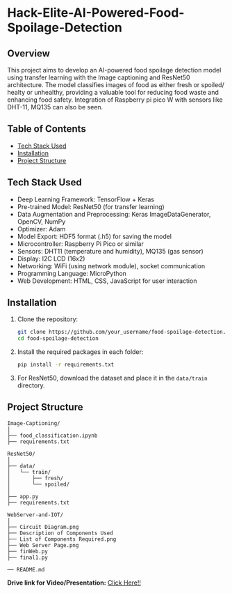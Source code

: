 # Hack-Elite-AI-Powered-Food-Spoilage-Detection

## Overview
This project aims to develop an AI-powered food spoilage detection model using transfer learning with the Image captioning and ResNet50 architecture. The model classifies images of food as either fresh or spoiled/ healty or unhealthy, providing a valuable tool for reducing food waste and enhancing food safety.
Integration of Raspberry pi pico W with sensors like DHT-11, MQ135 can also be seen. 

## Table of Contents

- [Tech Stack Used](#tech-stack)
- [Installation](#installation)
- [Project Structure](#project-structure)

## Tech Stack Used

- Deep Learning Framework: TensorFlow + Keras
- Pre-trained Model: ResNet50 (for transfer learning)
- Data Augmentation and Preprocessing: Keras ImageDataGenerator, OpenCV, NumPy
- Optimizer: Adam
- Model Export: HDF5 format (.h5) for saving the model
- Microcontroller: Raspberry Pi Pico or similar
- Sensors: DHT11 (temperature and humidity), MQ135 (gas sensor)
- Display: I2C LCD (16x2)
- Networking: WiFi (using network module), socket communication
- Programming Language: MicroPython
- Web Development: HTML, CSS, JavaScript for user interaction

## Installation

1. Clone the repository:
   ```bash
   git clone https://github.com/your_username/food-spoilage-detection.git
   cd food-spoilage-detection
   ```

2. Install the required packages in each folder:
   ```bash
   pip install -r requirements.txt
   ```

3. For ResNet50, download the dataset and place it in the `data/train` directory.

## Project Structure
```
Image-Captioning/
│
├── food_classification.ipynb
├── requirements.txt

ResNet50/
│
├── data/
│   └── train/
│       ├── fresh/
│       └── spoiled/
│
├── app.py
├── requirements.txt

WebServer-and-IOT/
│
├── Circuit Diagram.png
├── Description of Components Used
├── List of Components Required.png
├── Web Server Page.png
├── finWeb.py
├── final1.py

── README.md

```

**Drive link for Video/Presentation:** [Click Here!!](https://drive.google.com/drive/folders/1wlCWJa5w4xO2fOP7bD_pMEmbu4OIJsyT)

